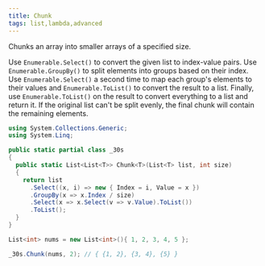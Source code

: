 ```yaml
---
title: Chunk
tags: list,lambda,advanced
---
```


Chunks an array into smaller arrays of a specified size.

Use `Enumerable.Select()` to convert the given list to index-value pairs.
Use `Enumerable.GroupBy()` to split elements into groups based on their index.
Use `Enumerable.Select()` a second time to map each group's elements to their values and `Enumerable.ToList()` to convert the result to a list.
Finally, use `Enumerable.ToList()` on the result to convert everything to a list and return it.
If the original list can't be split evenly, the final chunk will contain the remaining elements.

```csharp
using System.Collections.Generic;
using System.Linq;

public static partial class _30s 
{
  public static List<List<T>> Chunk<T>(List<T> list, int size)
  {
    return list
      .Select((x, i) => new { Index = i, Value = x })
      .GroupBy(x => x.Index / size)
      .Select(x => x.Select(v => v.Value).ToList())
      .ToList();
  }
}
```

```csharp
List<int> nums = new List<int>(){ 1, 2, 3, 4, 5 };

_30s.Chunk(nums, 2); // { {1, 2}, {3, 4}, {5} }
```
